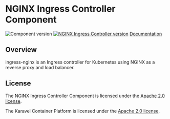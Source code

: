 # NGINX Ingress Controller Component

![Component version](https://img.shields.io/badge/dynamic/yaml?color=blue&label=component+version&query=$.entries.ingress-nginx[0].version&url=https%3A%2F%2Frepository.platform.karavel.io%2Funstable%2Findex.yaml&style=for-the-badge)
[![NGINX Ingress Controller version](https://img.shields.io/badge/dynamic/yaml?color=blue&label=ingress-nginx+version&query=$.entries.ingress-nginx[0].appVersion&url=https%3A%2F%2Frepository.platform.karavel.io%2Funstable%2Findex.yaml&style=for-the-badge)](https://kubernetes.github.io/ingress-nginx)
[Documentation](https://platform.karavel.io/components/ingress-nginx)

## Overview

ingress-nginx is an Ingress controller for Kubernetes using NGINX as a reverse proxy and load balancer.

## License

The NGINX Ingress Controller Component is licensed under the [Apache 2.0 license](LICENSE).

The Karavel Container Platform is licensed under the [Apache 2.0 license](https://github.com/karavel-io/platform/blob/main/LICENSE).
